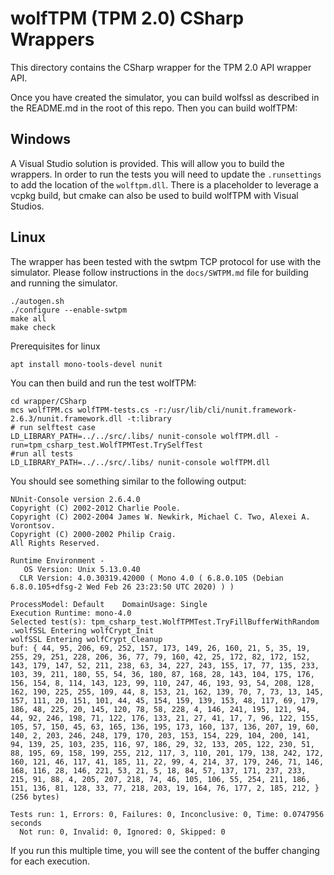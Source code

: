 # wolfTPM (TPM 2.0) CSharp Wrappers

This directory contains the CSharp wrapper for the TPM 2.0 API wrapper API.


Once you have created the simulator, you can build wolfssl as described in the
README.md in the root of this repo. Then you can build wolfTPM:

## Windows

A Visual Studio solution is provided. This will allow you to build the
wrappers. In order to run the tests you will need to update the
`.runsettings` to add the location of the `wolftpm.dll`. There is a
placeholder to leverage a vcpkg build, but cmake can also be used to
build wolfTPM with Visual Studios.

## Linux

The wrapper has been tested with the swtpm TCP protocol for use with
the simulator. Please follow instructions in the `docs/SWTPM.md` file
for building and running the simulator.


```
./autogen.sh
./configure --enable-swtpm
make all
make check
```

Prerequisites for linux

```
apt install mono-tools-devel nunit
```

You can then build and run the test wolfTPM:

```
cd wrapper/CSharp
mcs wolfTPM.cs wolfTPM-tests.cs -r:/usr/lib/cli/nunit.framework-2.6.3/nunit.framework.dll -t:library
# run selftest case
LD_LIBRARY_PATH=../../src/.libs/ nunit-console wolfTPM.dll -run=tpm_csharp_test.WolfTPMTest.TrySelfTest
#run all tests
LD_LIBRARY_PATH=../../src/.libs/ nunit-console wolfTPM.dll
```


You should see something similar to the following output:

```
NUnit-Console version 2.6.4.0
Copyright (C) 2002-2012 Charlie Poole.
Copyright (C) 2002-2004 James W. Newkirk, Michael C. Two, Alexei A. Vorontsov.
Copyright (C) 2000-2002 Philip Craig.
All Rights Reserved.

Runtime Environment - 
   OS Version: Unix 5.13.0.40
  CLR Version: 4.0.30319.42000 ( Mono 4.0 ( 6.8.0.105 (Debian 6.8.0.105+dfsg-2 Wed Feb 26 23:23:50 UTC 2020) ) )

ProcessModel: Default    DomainUsage: Single
Execution Runtime: mono-4.0
Selected test(s): tpm_csharp_test.WolfTPMTest.TryFillBufferWithRandom
.wolfSSL Entering wolfCrypt_Init
wolfSSL Entering wolfCrypt_Cleanup
buf: { 44, 95, 206, 69, 252, 157, 173, 149, 26, 160, 21, 5, 35, 19, 255, 29, 251, 228, 206, 36, 77, 79, 160, 42, 25, 172, 82, 172, 152, 143, 179, 147, 52, 211, 238, 63, 34, 227, 243, 155, 17, 77, 135, 233, 103, 39, 211, 180, 55, 54, 36, 180, 87, 168, 28, 143, 104, 175, 176, 156, 154, 8, 114, 143, 123, 99, 110, 247, 46, 193, 93, 54, 208, 128, 162, 190, 225, 255, 109, 44, 8, 153, 21, 162, 139, 70, 7, 73, 13, 145, 157, 111, 20, 151, 101, 44, 45, 154, 159, 139, 153, 48, 117, 69, 179, 186, 48, 225, 20, 145, 120, 78, 58, 228, 4, 146, 241, 195, 121, 94, 44, 92, 246, 198, 71, 122, 176, 133, 21, 27, 41, 17, 7, 96, 122, 155, 105, 57, 150, 45, 63, 165, 136, 195, 173, 160, 137, 136, 207, 19, 60, 140, 2, 203, 246, 248, 179, 170, 203, 153, 154, 229, 104, 200, 141, 94, 139, 25, 103, 235, 116, 97, 186, 29, 32, 133, 205, 122, 230, 51, 88, 195, 69, 158, 199, 255, 212, 117, 3, 110, 201, 179, 138, 242, 172, 160, 121, 46, 117, 41, 185, 11, 22, 99, 4, 214, 37, 179, 246, 71, 146, 168, 116, 28, 146, 221, 53, 21, 5, 18, 84, 57, 137, 171, 237, 233, 215, 91, 88, 4, 205, 207, 218, 74, 46, 105, 106, 55, 254, 211, 186, 151, 136, 81, 128, 33, 77, 218, 203, 19, 164, 76, 177, 2, 185, 212, } (256 bytes)

Tests run: 1, Errors: 0, Failures: 0, Inconclusive: 0, Time: 0.0747956 seconds
  Not run: 0, Invalid: 0, Ignored: 0, Skipped: 0
```

If you run this multiple time, you will see the content of the buffer changing
for each execution.

